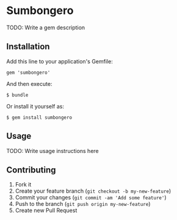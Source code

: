 # Sumbongero

TODO: Write a gem description

## Installation

Add this line to your application's Gemfile:

    gem 'sumbongero'

And then execute:

    $ bundle

Or install it yourself as:

    $ gem install sumbongero

## Usage

TODO: Write usage instructions here

## Contributing

1. Fork it
2. Create your feature branch (`git checkout -b my-new-feature`)
3. Commit your changes (`git commit -am 'Add some feature'`)
4. Push to the branch (`git push origin my-new-feature`)
5. Create new Pull Request
